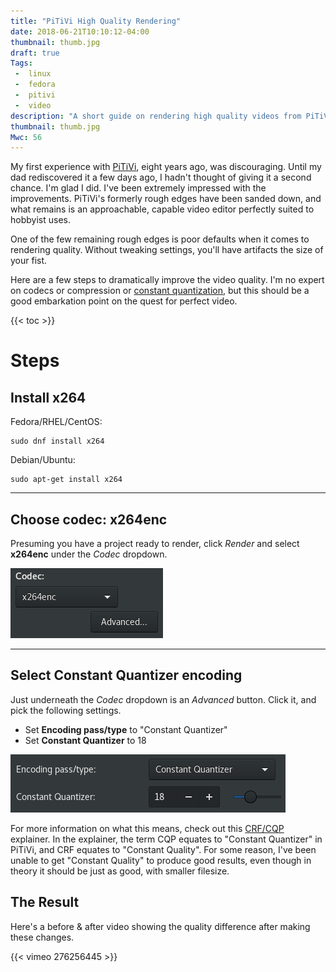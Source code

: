 ```yaml
---
title: "PiTiVi High Quality Rendering"
date: 2018-06-21T10:10:12-04:00
thumbnail: thumb.jpg
draft: true
Tags:
 -  linux
 -  fedora
 -  pitivi
 -  video
description: "A short guide on rendering high quality videos from PiTiVi."
thumbnail: thumb.jpg
Mwc: 56
---
```


My first experience with [PiTiVi][ptv], eight years ago, was discouraging.  Until my dad rediscovered it a few days ago, I hadn't thought of giving it a second chance.  I'm glad I did.  I've been extremely impressed with the improvements.  PiTiVi's formerly rough edges have been sanded down, and what remains is an approachable, capable video editor perfectly suited to hobbyist uses.

One of the few remaining rough edges is poor defaults when it comes to rendering quality.  Without tweaking settings, you'll have artifacts the size of your fist.

Here are a few steps to dramatically improve the video quality.  I'm no expert on codecs or compression or [constant quantization][crf], but this should be a good embarkation point on the quest for perfect video.

{{< toc >}}

# Steps

## Install x264

<div class="beside">
<div>
    <p>Fedora/RHEL/CentOS:</p>
    <pre><code>sudo dnf install x264</code></pre>
</div>
<div>
    <p>Debian/Ubuntu:</p>
    <pre><code>sudo apt-get install x264</code></pre>
</div>
</div>

---

## Choose codec: x264enc

Presuming you have a project ready to render, click *Render* and select **x264enc** under the *Codec* dropdown.

![codec dropdown](ss-codec.png)

---

## Select Constant Quantizer encoding

Just underneath the *Codec* dropdown is an *Advanced* button.  Click it, and pick the following settings.

 - Set **Encoding pass/type** to "Constant Quantizer"
 - Set **Constant Quantizer** to 18

![encoding dropdown](ss-encoding.png)

For more information on what this means, check out this [CRF/CQP][crf] explainer.  In the explainer, the term CQP equates to "Constant Quantizer" in PiTiVi, and CRF equates to "Constant Quality".  For some reason, I've been unable to get "Constant Quality" to produce good results, even though in theory it should be just as good, with smaller filesize.

## The Result

Here's a before & after video showing the quality difference after making these changes.

{{< vimeo 276256445 >}}

[ptv]: http://www.pitivi.org/
[crf]: https://slhck.info/video/2017/02/24/crf-guide.html
